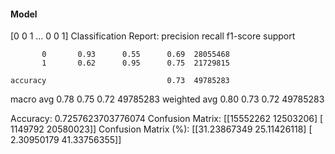 #### Model
[0 0 1 ... 0 0 1]
Classification Report:
              precision    recall  f1-score   support

           0       0.93      0.55      0.69  28055468
           1       0.62      0.95      0.75  21729815

    accuracy                           0.73  49785283
   macro avg       0.78      0.75      0.72  49785283
weighted avg       0.80      0.73      0.72  49785283

Accuracy: 0.7257623703776074
Confusion Matrix:
[[15552262 12503206]
 [ 1149792 20580023]]
Confusion Matrix (%):
[[31.23867349 25.11426118]
 [ 2.30950179 41.33756355]]
